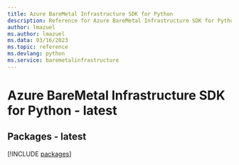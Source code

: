 ```yaml
---
title: Azure BareMetal Infrastructure SDK for Python
description: Reference for Azure BareMetal Infrastructure SDK for Python
author: lmazuel
ms.author: lmazuel
ms.data: 03/16/2023
ms.topic: reference
ms.devlang: python
ms.service: baremetalinfrastructure
---
```

# Azure BareMetal Infrastructure SDK for Python - latest
## Packages - latest
[!INCLUDE [packages](baremetal-infrastructure-index.md)]